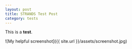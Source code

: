 ```yaml
---
layout: post
title: STRANDS Test Post
category: tests
---
```


This is a **test**.

![My helpful screenshot]({{ site.url }}/assets/screenshot.jpg)

